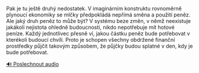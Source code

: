 
Pak je tu ještě druhý nedostatek. V imaginárním konstruktu rovnoměrně plynoucí ekonomiky se mlčky předpokládá nepřímá směna a použití peněz. Ale jaký druh peněz to může být? V systému beze změn, v němž neexistuje jakákoli nejistota ohledně budoucnosti, nikdo nepotřebuje mít hotové peníze. Každý jednotlivec přesně ví, jakou částku peněz bude potřebovat v kterékoli budoucí chvíli. Proto je schopen všechny obdržené finanční prostředky půjčit takovým způsobem, že půjčky budou splatné v den, kdy je bude potřebovat.

[🔊 Poslechnout audio](/data/7-paragraphs/audio/chapter_48/para_002-Pak-je-tu-jet-druh-nedostatek-V-imaginrnm-ko.mp3)
